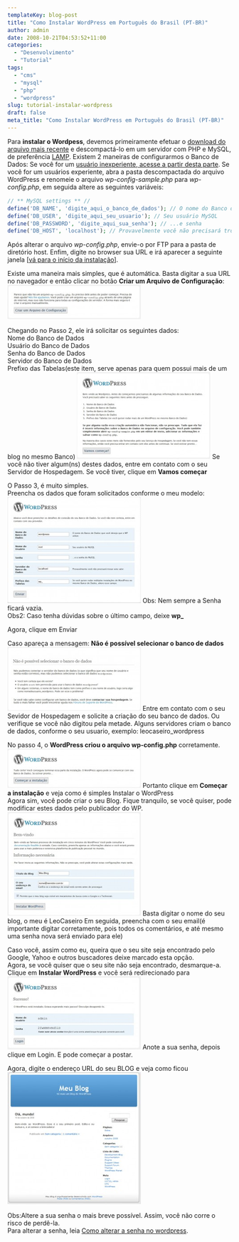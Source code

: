 ```yaml
---
templateKey: blog-post
title: "Como Instalar WordPress em Português do Brasil (PT-BR)"
author: admin
date: 2008-10-21T04:53:52+11:00
categories:
  - "Desenvolvimento"
  - "Tutorial"
tags:
  - "cms"
  - "mysql"
  - "php"
  - "wordpress"
slug: tutorial-instalar-wordpress
draft: false
meta_title: "Como Instalar WordPress em Português do Brasil (PT-BR)"
---
```


Para **instalar o Wordpess**, devemos primeiramente efetuar o [download do arquivo mais recente](http://br.wordpress.org/releases/#latest "Arquivo mais recente do WordPress já traduzido em Português do Brasil") e descompactá-lo em um servidor com PHP e MySQL, de preferência [LAMP](http://pt.wikipedia.org/wiki/LAMP "Linux, Apache, MySQL e PHP").
Existem 2 maneiras de configurarmos o Banco de Dados:
Se você for um [usuário inexperiente, acesse a partir desta parte](#como-instalar-wordpress-modo-inexperiente).
Se você for um usuários experiente, abra a pasta descompactada do arquivo WordPress e renomeie o arquivo _wp-config-sample.php_ para _wp-config.php_, em seguida altere as seguintes variáveis:

```php
// ** MySQL settings ** //
define('DB_NAME', 'digite_aqui_o_banco_de_dados'); // O nome do Banco de Dados
define('DB_USER', 'digite_aqui_seu_usuario'); // Seu usuário MySQL
define('DB_PASSWORD', 'digite_aqui_sua_senha'); // ...e senha
define('DB_HOST', 'localhost'); // Provavelmente você não precisará trocar este valor
```

Após alterar o arquivo _wp-config.php_, envie-o por FTP para a pasta de diretório host. Enfim, digite no browser sua URL e irá aparecer a seguinte janela \[[vá para o início da instalação](#como-instalar-wordpress-inicio-instalacao "ir para o passo 4")\].

<span id="como-instalar-wordpress-modo-inexperiente">Existe uma maneira mais simples</span>, que é automática. Basta digitar a sua URL no navegador e então clicar no botão **Criar um Arquivo de Configuração**:
[![Como instalar WordPress no Servidor - Criar um arquivo de configuração](./tutorial-instalacao-wordpress-passo-1-300x77.jpg "Como instalar WordPress no Servidor - Criar um arquivo de configuração")](/img/tutorial-instalar-wordpress/tutorial-instalacao-wordpress-passo-11.jpg "Como instalar WordPress no Servidor - Criar um arquivo de configuração")

Chegando no Passo 2, ele irá solicitar os seguintes dados:<br>
Nome do Banco de Dados<br>
Usuário do Banco de Dados<br>
Senha do Banco de Dados<br>
Servidor do Banco de Dados<br>
Prefixo das Tabelas(este item, serve apenas para quem possui mais de um blog no mesmo Banco)
[![Como instalar WordPress no Servidor - Dados de acesso](./tutorial-instalacao-wordpress-passo-2-300x195.jpg "Como instalar WordPress no Servidor - Dados de acesso")](/img/tutorial-instalar-wordpress/tutorial-instalacao-wordpress-passo-21.jpg "Como instalar WordPress no Servidor - Dados de acesso")
Se você não tiver algum(ns) destes dados, entre em contato com o seu Servidor de Hospedagem.
Se você tiver, clique em **Vamos começar**

O Passo 3, é muito simples.<br>
Preencha os dados que foram solicitados conforme o meu modelo:
[![Como instalar WordPress no Servidor - Digitando os dados de acesso ao Banco](./tutorial-instalacao-wordpress-passo-3-300x238.jpg "Como instalar WordPress no Servidor - Digitando os dados de acesso ao Banco")](/img/tutorial-instalar-wordpress/2008/10/tutorial-instalacao-wordpress-passo-31.jpg "Como instalar WordPress no Servidor - Digitando os dados de acesso ao Banco")
Obs: Nem sempre a Senha ficará vazia.<br>
Obs2: Caso tenha dúvidas sobre o último campo, deixe **wp\_**

Agora, clique em Enviar

Caso apareça a mensagem: **Não é possível selecionar o banco de dados**
[![Como instalar WordPress no Servidor - Erro de seleção do Banco de Dados](./tutorial-instalacao-wordpress-passo-4-erro-300x143.jpg "Como instalar WordPress no Servidor - Erro de seleção do Banco de Dados")](/img/tutorial-instalar-wordpress/tutorial-instalacao-wordpress-passo-4-erro1.jpg "Como instalar WordPress no Servidor - Erro de seleção do Banco de Dados")
Entre em contato com o seu Sevidor de Hospedagem e solicite a criação do seu banco de dados. Ou verifique se você não digitou pela metade. Alguns servidores criam o banco de dados, conforme o seu usuario, exemplo: leocaseiro\_wordpress

No passo 4, o **WordPress criou o arquivo wp-config.php** corretamente.
[![Como instalar WordPress no Servidor - O arquivo wp-config.php foi criado corretamente](./tutorial-instalacao-wordpress-passo-5-300x88.jpg "Como instalar WordPress no Servidor - O arquivo wp-config.php foi criado corretamente")](/img/tutorial-instalar-wordpress/tutorial-instalacao-wordpress-passo-51.jpg "Como instalar WordPress no Servidor - O arquivo wp-config.php foi criado corretamente")
Portanto clique em **Começar a instalação** e veja como é simples Instalar o WordPress<br>
<span id="como-instalar-wordpress-inicio-instalacao">Agora sim, você pode criar o seu Blog. Fique tranquilo, se você quiser, pode modificar estes dados pelo publicador do WP.</span>
[![Como instalar WordPress no Servidor - Digite o nome do Seu Blog e seu email](./tutorial-instalacao-wordpress-passo-7-300x233.jpg "Como instalar WordPress no Servidor - Digite o nome do Seu Blog e seu email")](/img/tutorial-instalar-wordpress/tutorial-instalacao-wordpress-passo-71.jpg "Como instalar WordPress no Servidor - Digite o nome do Seu Blog e seu email")
Basta digitar o nome do seu blog, o meu é LeoCaseiro
Em seguida, preencha com o seu email(é importante digitar corretamente, pois todos os comentários, e até mesmo uma senha nova será enviado para ele)

Caso você, assim como eu, queira que o seu site seja encontrado pelo Google, Yahoo e outros buscadores deixe marcado esta opção.<br>
Agora, se você quiser que o seu site não seja encontrado, desmarque-a.<br>
Clique em **Instalar WordPress** e você será redirecionado para
[![Como instalar WordPress no Servidor - Anote sua senha e altere-a o mais breve possível](./tutorial-instalacao-wordpress-passo-8-300x164.jpg "Como instalar WordPress no Servidor - Anote sua senha e altere-a o mais breve possível")](/img/tutorial-instalar-wordpress/tutorial-instalacao-wordpress-passo-81.jpg "Como instalar WordPress no Servidor - Anote sua senha e altere-a o mais breve possível")
Anote a sua senha, depois clique em Login. E pode começar a postar.

Agora, digite o endereço URL do seu BLOG e veja como ficou
[![Como instalar WordPress no Servidor - Modelo de um Blog criado](./modelo-blog-wordpress-300x296.jpg "Como instalar WordPress no Servidor - Modelo de um Blog criado")](/img/tutorial-instalar-wordpress/modelo-blog-wordpress1.jpg "Como instalar WordPress no Servidor - Modelo de um Blog criado")

Obs:Altere a sua senha o mais breve possível. Assim, você não corre o risco de perdê-la.<br>
Para alterar a senha, leia [Como alterar a senha no wordpress](http://leocaseiro.com.br/tutorial-alterar-senha-wordpress "Como alterar a senha no wordpress").
